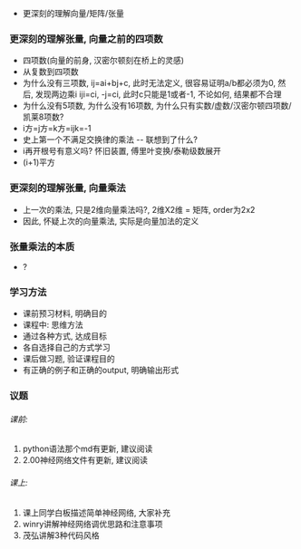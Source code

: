 - 更深刻的理解向量/矩阵/张量

### 更深刻的理解张量, 向量之前的四项数
- 四项数(向量的前身, 汉密尔顿刻在桥上的灵感)
 - 从复数到四项数
 - 为什么没有三项数, ij=ai+bj+c, 此时无法定义, 很容易证明a/b都必须为0, 然后, 发现两边乘i iji=ci, -j=ci, 此时c只能是1或者-1, 不论如何, 结果都不合理
 - 为什么没有5项数, 为什么没有16项数, 为什么只有实数/虚数/汉密尔顿四项数/凯莱8项数?
 - i方=j方=k方=ijk=-1
 - 史上第一个不满足交换律的乘法 -- 联想到了什么? 
- i再开根号有意义吗? 怀旧装置, 傅里叶变换/泰勒级数展开
 - (i+1)平方

### 更深刻的理解张量, 向量乘法

- 上一次的乘法, 只是2维向量乘法吗?, 2维X2维 = 矩阵, order为2x2
- 因此, 怀疑上次的向量乘法, 实际是向量加法的定义


### 张量乘法的本质
- ?




### 学习方法
- 课前预习材料, 明确目的
- 课程中: 思维方法
 - 通过各种方式, 达成目标
 - 各自选择自己的方式学习
- 课后做习题, 验证课程目的
 - 有正确的例子和正确的output, 明确输出形式
 


### 议题
###### 课前: 
1. python语法那个md有更新, 建议阅读
2. 2.00神经网络文件有更新, 建议阅读
###### 课上:
1. 课上同学白板描述简单神经网络, 大家补充
2. winry讲解神经网络调优思路和注意事项
3. 茂弘讲解3种代码风格 